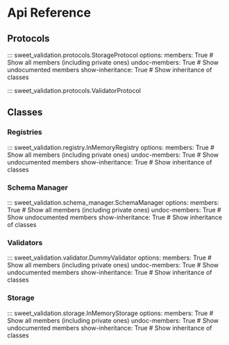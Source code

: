 # Api Reference

## Protocols

::: sweet_validation.protocols.StorageProtocol
    options:
        members: True  # Show all members (including private ones)
        undoc-members: True # Show undocumented members
        show-inheritance: True # Show inheritance of classes

::: sweet_validation.protocols.ValidatorProtocol

## Classes

### Registries

::: sweet_validation.registry.InMemoryRegistry
    options:
        members: True  # Show all members (including private ones)
        undoc-members: True # Show undocumented members
        show-inheritance: True # Show inheritance of classes

### Schema Manager

::: sweet_validation.schema_manager.SchemaManager
    options:
        members: True  # Show all members (including private ones)
        undoc-members: True # Show undocumented members
        show-inheritance: True # Show inheritance of classes

### Validators

::: sweet_validation.validator.DummyValidator
    options:
        members: True  # Show all members (including private ones)
        undoc-members: True # Show undocumented members
        show-inheritance: True # Show inheritance of classes

### Storage

::: sweet_validation.storage.InMemoryStorage
    options:
        members: True  # Show all members (including private ones)
        undoc-members: True # Show undocumented members
        show-inheritance: True # Show inheritance of classes
